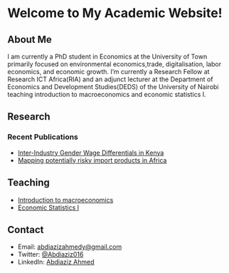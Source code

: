 # Welcome to My Academic Website!

## About Me
I am currently a PhD student in Economics at the University of Town primarily focused on environmental economics,trade, digitalisation, labor economics, and economic growth. I’m currently a Research Fellow at Research ICT Africa(RIA) and an adjunct lecturer at the Department of Economics and Development Studies(DEDS) of the University of Nairobi teaching introduction to macroeconomics and economic statistics I.

## Research
### Recent Publications
- [Inter-Industry Gender Wage Differentials in Kenya](https://scholar.google.com/citations?view_op=view_citation&hl=en&user=CjLMJUQAAAAJ&citation_for_view=CjLMJUQAAAAJ:zYLM7Y9cAGgC)
- [Mapping potentially risky import products in Africa](https://scholar.google.com/citations?view_op=view_citation&hl=en&user=CjLMJUQAAAAJ&citation_for_view=CjLMJUQAAAAJ:YsMSGLbcyi4C)


## Teaching
- [Introduction to macroeconomics](link-to-course-1)
- [Economic Statistics I](link-to-course-2)

## Contact
- Email: [abdiazizahmedy@gmail.com](mailto:abdiazizahmedy@gmail.com)
- Twitter: [@Abdiaziz016](https://twitter.com/@Abdiaziz016)
- LinkedIn: [Abdiaziz Ahmed](https://www.linkedin.com/in/yourname/)

